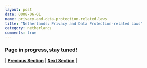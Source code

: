 ```yaml
---
layout: post
date: 0008-06-01
name: privacy-and-data-protection-related-laws
title: "Netherlands: Privacy and Data Protection-related Laws"
category: netherlands
comments: true
---
```


### Page in progress, stay tuned!



| **[Previous Section](https://neo-project.github.io/global-blockchain-compliance-hub//netherlands/netherlands-securities-related-laws.html)** | **[Next Section](https://neo-project.github.io/global-blockchain-compliance-hub//netherlands/netherlands-final-liability.html)** |
